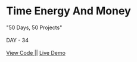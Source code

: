 # Time Energy And Money
"50 Days, 50 Projects"
<br> 
<br>
DAY - 34 
<br> 
<br> 
<a href="https://github.com/pushpakumari5117/timeEnergyAndMoney"> View Code </a> 
|| 
<a href="https://pushpakumari5117.github.io/timeEnergyAndMoney/"> Live Demo </a>
